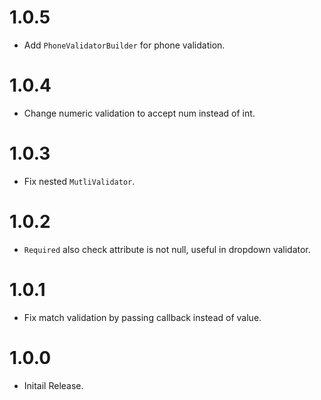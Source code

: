 # 1.0.5

- Add `PhoneValidatorBuilder` for phone validation.

# 1.0.4

- Change numeric validation to accept num instead of int.

# 1.0.3

- Fix nested `MutliValidator`.

# 1.0.2

- `Required` also check attribute is not null, useful in dropdown validator.

# 1.0.1

- Fix match validation by passing callback instead of value.

# 1.0.0

- Initail Release.
